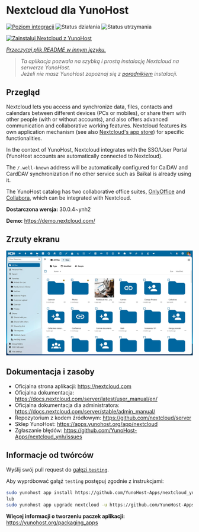 <!--
To README zostało automatycznie wygenerowane przez <https://github.com/YunoHost/apps/tree/master/tools/readme_generator>
Nie powinno być ono edytowane ręcznie.
-->

# Nextcloud dla YunoHost

[![Poziom integracji](https://apps.yunohost.org/badge/integration/nextcloud)](https://ci-apps.yunohost.org/ci/apps/nextcloud/)
![Status działania](https://apps.yunohost.org/badge/state/nextcloud)
![Status utrzymania](https://apps.yunohost.org/badge/maintained/nextcloud)

[![Zainstaluj Nextcloud z YunoHost](https://install-app.yunohost.org/install-with-yunohost.svg)](https://install-app.yunohost.org/?app=nextcloud)

*[Przeczytaj plik README w innym języku.](./ALL_README.md)*

> *Ta aplikacja pozwala na szybką i prostą instalację Nextcloud na serwerze YunoHost.*  
> *Jeżeli nie masz YunoHost zapoznaj się z [poradnikiem](https://yunohost.org/install) instalacji.*

## Przegląd

Nextcloud lets you access and synchronize data, files, contacts and calendars between different devices (PCs or mobiles), or share them with other people (with or without accounts), and also offers advanced communication and collaborative working features. Nextcloud features its own application mechanism (see also [Nextcloud's app store](https://apps.nextcloud.com/)) for specific functionalities. 

In the context of YunoHost, Nextcloud integrates with the SSO/User Portal (YunoHost accounts are automatically connected to Nextcloud).

The `/.well-known` address will be automatically configured for CalDAV and CardDAV synchronization if no other service such as Baïkal is already using it.

The YunoHost catalog has two collaborative office suites, [OnlyOffice](https://github.com/YunoHost-Apps/onlyoffice_ynh) and [Collabora](https://github.com/YunoHost-Apps/collabora_ynh), which can be integrated with Nextcloud.

**Dostarczona wersja:** 30.0.4~ynh2

**Demo:** <https://demo.nextcloud.com/>

## Zrzuty ekranu

![Zrzut ekranu z Nextcloud](./doc/screenshots/screenshot.png)

## Dokumentacja i zasoby

- Oficjalna strona aplikacji: <https://nextcloud.com>
- Oficjalna dokumentacja: <https://docs.nextcloud.com/server/latest/user_manual/en/>
- Oficjalna dokumentacja dla administratora: <https://docs.nextcloud.com/server/stable/admin_manual/>
- Repozytorium z kodem źródłowym: <https://github.com/nextcloud/server>
- Sklep YunoHost: <https://apps.yunohost.org/app/nextcloud>
- Zgłaszanie błędów: <https://github.com/YunoHost-Apps/nextcloud_ynh/issues>

## Informacje od twórców

Wyślij swój pull request do [gałęzi `testing`](https://github.com/YunoHost-Apps/nextcloud_ynh/tree/testing).

Aby wypróbować gałąź `testing` postępuj zgodnie z instrukcjami:

```bash
sudo yunohost app install https://github.com/YunoHost-Apps/nextcloud_ynh/tree/testing --debug
lub
sudo yunohost app upgrade nextcloud -u https://github.com/YunoHost-Apps/nextcloud_ynh/tree/testing --debug
```

**Więcej informacji o tworzeniu paczek aplikacji:** <https://yunohost.org/packaging_apps>
